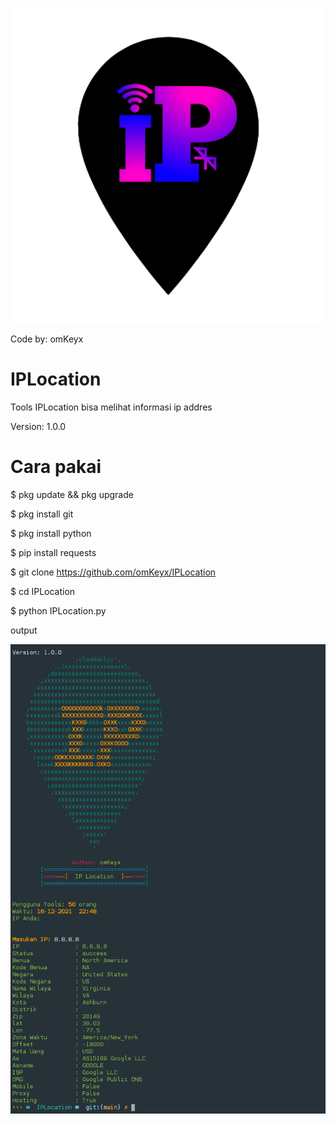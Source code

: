 <p align="center">
     <img src="logobg.png"> 
</p>

Code by: omKeyx
# IPLocation
Tools IPLocation bisa melihat informasi ip addres

Version: 1.0.0
# Cara pakai
$ pkg update && pkg upgrade 

$ pkg install git
 
$ pkg install python

$ pip install requests

$ git clone https://github.com/omKeyx/IPLocation

$ cd IPLocation

$ python IPLocation.py

output
<p align="center">
    <img src="output.png"
</p>
